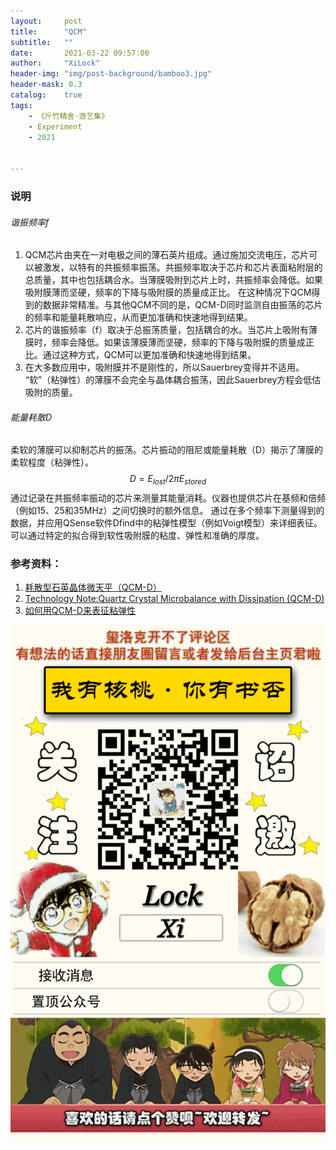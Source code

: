 ```yaml
---
layout:     post
title:      "QCM"
subtitle:   ""
date:       2021-03-22 09:57:00
author:     "XiLock"
header-img: "img/post-background/bamboo3.jpg"
header-mask: 0.3
catalog:    true
tags:
    - 《斤竹精舍·游艺集》
    - Experiment
    - 2021


---
```


### 说明
###### 谐振频率f
1. QCM芯片由夹在一对电极之间的薄石英片组成。通过施加交流电压，芯片可以被激发，以特有的共振频率振荡。共振频率取决于芯片和芯片表面粘附层的总质量，其中也包括耦合水。当薄膜吸附到芯片上时，共振频率会降低。如果吸附膜薄而坚硬，频率的下降与吸附膜的质量成正比。 在这种情况下QCM得到的数据非常精准。与其他QCM不同的是，QCM-D同时监测自由振荡的芯片的频率和能量耗散响应，从而更加准确和快速地得到结果。
1. 芯片的谐振频率（f）取决于总振荡质量，包括耦合的水。当芯片上吸附有薄膜时，频率会降低。如果该薄膜薄而坚硬，频率的下降与吸附膜的质量成正比。通过这种方式，QCM可以更加准确和快速地得到结果。
1. 在大多数应用中，吸附膜并不是刚性的，所以Sauerbrey变得并不适用。 “软”（粘弹性）的薄膜不会完全与晶体耦合振荡，因此Sauerbrey方程会低估吸附的质量。

###### 能量耗散D
柔软的薄膜可以抑制芯片的振荡。芯片振动的阻尼或能量耗散（D）揭示了薄膜的柔软程度（粘弹性）。
$$D = E_{lost}  / 2π E_{stored}$$
通过记录在共振频率振动的芯片来测量其能量消耗。仪器也提供芯片在基频和倍频（例如15、25和35MHz）之间切换时的额外信息。 通过在多个频率下测量得到的数据，并应用QSense软件Dfind中的粘弹性模型（例如Voigt模型）来详细表征。可以通过特定的拟合得到软性吸附膜的粘度、弹性和准确的厚度。

### 参考资料：
1. [耗散型石英晶体微天平（QCM-D）](https://www.biolinchina.com/measurements/qcm-d)
1. [Technology Note:Quartz Crystal Microbalance with Dissipation (QCM-D)](https://cdn2.hubspot.net/hubfs/516902/Pdf/QSense/Technology%20Notes/QS-TN-1-Quartz-Crystal-Microbalance-with-Dissipation.pdf?t=1540199398590)
1. [如何用QCM-D来表征粘弹性](https://www.biolinchina.com/676.html)

![](/img/wc-tail.GIF)
